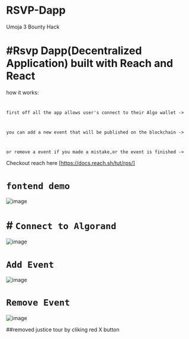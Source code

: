 # RSVP-Dapp
Umoja 3 Bounty Hack


# #Rsvp Dapp(Decentralized Application) built with Reach and React

how it works:
#
`first off all the app allows user's connect to their Algo wallet ->`
#
`you can add a new event that will be published on the blockchain ->`
#
`or remove a event if you made a mistake,or the event is finished ->`

Checkout reach here [https://docs.reach.sh/tut/rps/]

#

# `fontend demo`

![image](https://user-images.githubusercontent.com/84284739/185916157-cb99e94b-8f0b-4f40-8ce1-55d1a0f0b114.png)

# # `Connect to Algorand`
![image](https://user-images.githubusercontent.com/84284739/185916443-4c44b664-9ef8-4add-87fe-658366bf9a03.png)
#

# `Add Event`
![image](https://user-images.githubusercontent.com/84284739/185917306-2a847517-a367-4b42-b8a4-cf4b63d750db.png)


# `Remove Event`
![image](https://user-images.githubusercontent.com/84284739/185917547-ec7d1ef9-2555-475b-8a1c-e7296669cbf2.png)

##removed justice tour by cliking red X button
